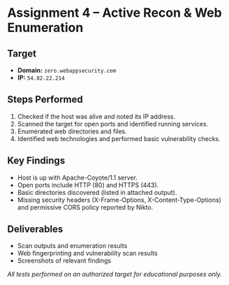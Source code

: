 # Assignment 4 – Active Recon & Web Enumeration

## Target
- **Domain:** `zero.webappsecurity.com`  
- **IP:** `54.82.22.214`  

## Steps Performed
1. Checked if the host was alive and noted its IP address.  
2. Scanned the target for open ports and identified running services.  
3. Enumerated web directories and files.  
4. Identified web technologies and performed basic vulnerability checks.  

## Key Findings
- Host is up with Apache-Coyote/1.1 server.  
- Open ports include HTTP (80) and HTTPS (443).  
- Basic directories discovered (listed in attached output).  
- Missing security headers (X-Frame-Options, X-Content-Type-Options) and permissive CORS policy reported by Nikto.  

## Deliverables
- Scan outputs and enumeration results  
- Web fingerprinting and vulnerability scan results  
- Screenshots of relevant findings  

*All tests performed on an authorized target for educational purposes only.*

